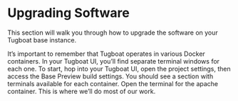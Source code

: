 # Upgrading Software

This section will walk you through how to upgrade the software on your Tugboat base instance.

It’s important to remember that Tugboat operates in various Docker containers.  In your Tugboat UI, you’ll find separate terminal windows for each one.  To start, hop into your Tugboat UI, open the project settings, then access the Base Preview build settings.  You should see a section with terminals available for each container.  Open the terminal for the apache container.  This is where we’ll do most of our work.